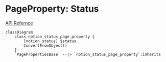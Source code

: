# PageProperty: Status

[API Refernce](https://developers.notion.com/reference/page-property-values#status)

```mermaid
classDiagram
    class notion_status_page_property {
        [notion_status] $status
        ConvertFromObject()
    }
    `PagePropertiesBase` --|> `notion_status_page_property`:inherits
```
